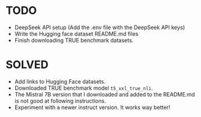 # TODO
- DeepSeek API setup (Add the .env file with the DeepSeek API keys)
- Write the Hugging face dataset README.md files
- Finish downloading TRUE benchmark datasets.

# SOLVED
- Add links to Hugging Face datasets.
- Downloaded TRUE benchmark model `t5_xxl_true_nli`.
- The Mistral 7B version that I downloaded and added to the README.md is not good at following instructions.
- Experiment with a newer instruct version. It works way better!